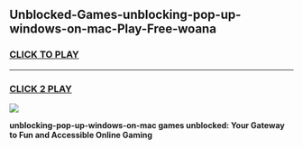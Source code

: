 
## Unblocked-Games-unblocking-pop-up-windows-on-mac-Play-Free-woana
<h3>
<a href="https://premium76.site?title=unblocking-pop-up-windows-on-mac&ref=21A">CLICK TO PLAY</a></h3>
<hr>

<h3>
<a href="https://premium76.site?title=unblocking-pop-up-windows-on-mac&ref=21A">CLICK 2 PLAY</a>
  
</h3>

<a href="https://premium76.site?title=unblocking-pop-up-windows-on-mac&ref=21A"><img src="https://clearcache.store/games.png"></a>


**unblocking-pop-up-windows-on-mac games unblocked: Your Gateway to Fun and Accessible Online Gaming**
